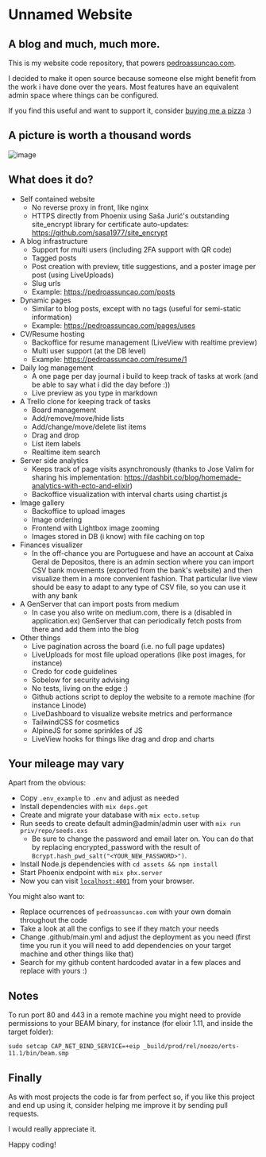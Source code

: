 # Unnamed Website

## A blog and much, much more.

This is my website code repository, that powers [pedroassuncao.com](https://pedroassuncao.com). 

I decided to make it open source because someone else might benefit from the work i have done over the years. Most features have an equivalent admin space where things can be configured.

If you find this useful and want to support it, consider [buying me a pizza](https://www.buymeacoffee.com/noozo) :)

## A picture is worth a thousand words

![image](https://user-images.githubusercontent.com/3353/109639764-7b82db80-7b47-11eb-95e6-c3ce088c3179.png)

## What does it do?

- Self contained website
  - No reverse proxy in front, like nginx
  - HTTPS directly from Phoenix using Saša Jurić's outstanding site_encrypt library for certificate auto-updates: https://github.com/sasa1977/site_encrypt
- A blog infrastructure
  - Support for multi users (including 2FA support with QR code)
  - Tagged posts
  - Post creation with preview, title suggestions, and a poster image per post (using LiveUploads)
  - Slug urls
  - Example: https://pedroassuncao.com/posts
- Dynamic pages
  - Similar to blog posts, except with no tags (useful for semi-static information)
  - Example: https://pedroassuncao.com/pages/uses
- CV/Resume hosting
  - Backoffice for resume management (LiveView with realtime preview)
  - Multi user support (at the DB level)
  - Example: https://pedroassuncao.com/resume/1
- Daily log management
  - A one page per day journal i build to keep track of tasks at work (and be able to say what i did the day before :))
  - Live preview as you type in markdown
- A Trello clone for keeping track of tasks
  - Board management
  - Add/remove/move/hide lists
  - Add/change/move/delete list items
  - Drag and drop
  - List item labels
  - Realtime item search
- Server side analytics
  - Keeps track of page visits asynchronously (thanks to Jose Valim for sharing his implementation: https://dashbit.co/blog/homemade-analytics-with-ecto-and-elixir)
  - Backoffice visualization with interval charts using chartist.js
- Image gallery
  - Backoffice to upload images
  - Image ordering
  - Frontend with Lightbox image zooming
  - Images stored in DB (i know) with file caching on top
- Finances visualizer
  - In the off-chance you are Portuguese and have an account at Caixa Geral de Depositos, there is an admin section where you can import CSV bank movements (exported from the bank's website) and then visualize them in a more convenient fashion. That particular live view should be easy to adapt to any type of CSV file, so you can use it with any bank
- A GenServer that can import posts from medium
  - In case you also write on medium.com, there is a (disabled in application.ex) GenServer that can periodically fetch posts from there and add them into the blog
- Other things
  - Live pagination across the board (i.e. no full page updates)
  - LiveUploads for most file upload operations (like post images, for instance)
  - Credo for code guidelines
  - Sobelow for security advising
  - No tests, living on the edge :)
  - Github actions script to deploy the website to a remote machine (for instance Linode)
  - LiveDashboard to visualize website metrics and performance
  - TailwindCSS for cosmetics
  - AlpineJS for some sprinkles of JS
  - LiveView hooks for things like drag and drop and charts

## Your mileage may vary

Apart from the obvious:

- Copy `.env_example` to `.env` and adjust as needed
- Install dependencies with `mix deps.get`
- Create and migrate your database with `mix ecto.setup`
- Run seeds to create default admin@admin/admin user with `mix run priv/repo/seeds.exs`
  - Be sure to change the password and email later on. You can do that by replacing encrypted_password with the result of `Bcrypt.hash_pwd_salt("<YOUR_NEW_PASSWORD>")`.
- Install Node.js dependencies with `cd assets && npm install`
- Start Phoenix endpoint with `mix phx.server`
- Now you can visit [`localhost:4001`](https://localhost:4001) from your browser.

You might also want to:

- Replace ocurrences of `pedroassuncao.com` with your own domain throughout the code
- Take a look at all the configs to see if they match your needs
- Change .github/main.yml and adjust the deployment as you need (first time you run it you will need to add dependencies on your target machine and other things like that)
- Search for my github content hardcoded avatar in a few places and replace with yours :)

## Notes

To run port 80 and 443 in a remote machine you might need to provide permissions to your BEAM binary, for instance (for elixir 1.11, and inside the target folder):

```
sudo setcap CAP_NET_BIND_SERVICE=+eip _build/prod/rel/noozo/erts-11.1/bin/beam.smp
```

## Finally

As with most projects the code is far from perfect so, if you like this project and end up using it, consider helping me improve it by sending pull requests.

I would really appreciate it.

Happy coding!
